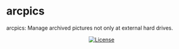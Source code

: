 # arcpics
arcpics: Manage archived pictures not only at external hard drives.

<p align="center">

<a href="https://github.com/chlachula/arcpics/blob/main/LICENSE">
   <img alt="License" src="https://shields.io/badge/license-MIT-green" />
</a>

</p>
